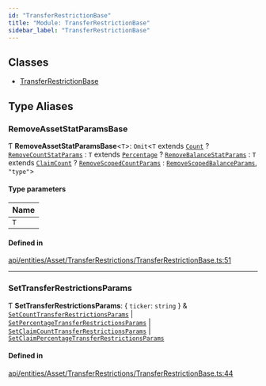 ```yaml
---
id: "TransferRestrictionBase"
title: "Module: TransferRestrictionBase"
sidebar_label: "TransferRestrictionBase"
---
```


## Classes

- [TransferRestrictionBase](../../../../../../classes/API/Entities/Asset/TransferRestrictions/TransferRestrictionBase/TransferRestrictionBase.md)

## Type Aliases

### RemoveAssetStatParamsBase

Ƭ **RemoveAssetStatParamsBase**\<`T`\>: `Omit`\<`T` extends [`Count`](../../../../../../enums/Types/TransferRestrictionType/TransferRestrictionType.md#count) ? [`RemoveCountStatParams`](../../../../Procedures/Types/Types.md#removecountstatparams) : `T` extends [`Percentage`](../../../../../../enums/Types/TransferRestrictionType/TransferRestrictionType.md#percentage) ? [`RemoveBalanceStatParams`](../../../../Procedures/Types/Types.md#removebalancestatparams) : `T` extends [`ClaimCount`](../../../../../../enums/Types/TransferRestrictionType/TransferRestrictionType.md#claimcount) ? [`RemoveScopedCountParams`](../../../../Procedures/Types/Types.md#removescopedcountparams) : [`RemoveScopedBalanceParams`](../../../../Procedures/Types/Types.md#removescopedbalanceparams), ``"type"``\>

#### Type parameters

| Name |
| :------ |
| `T` |

#### Defined in

[api/entities/Asset/TransferRestrictions/TransferRestrictionBase.ts:51](https://github.com/PolymeshAssociation/polymesh-sdk/blob/95e180d28/src/api/entities/Asset/TransferRestrictions/TransferRestrictionBase.ts#L51)

___

### SetTransferRestrictionsParams

Ƭ **SetTransferRestrictionsParams**: \{ `ticker`: `string`  } & [`SetCountTransferRestrictionsParams`](../../../../../../interfaces/API/Procedures/Types/SetCountTransferRestrictionsParams/SetCountTransferRestrictionsParams.md) \| [`SetPercentageTransferRestrictionsParams`](../../../../../../interfaces/API/Procedures/Types/SetPercentageTransferRestrictionsParams/SetPercentageTransferRestrictionsParams.md) \| [`SetClaimCountTransferRestrictionsParams`](../../../../../../interfaces/API/Procedures/Types/SetClaimCountTransferRestrictionsParams/SetClaimCountTransferRestrictionsParams.md) \| [`SetClaimPercentageTransferRestrictionsParams`](../../../../../../interfaces/API/Procedures/Types/SetClaimPercentageTransferRestrictionsParams/SetClaimPercentageTransferRestrictionsParams.md)

#### Defined in

[api/entities/Asset/TransferRestrictions/TransferRestrictionBase.ts:44](https://github.com/PolymeshAssociation/polymesh-sdk/blob/95e180d28/src/api/entities/Asset/TransferRestrictions/TransferRestrictionBase.ts#L44)

